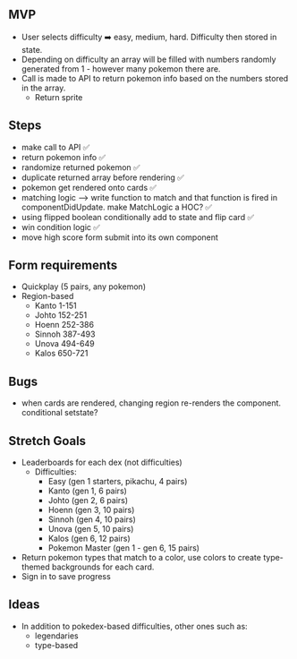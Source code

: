 ## MVP

- User selects difficulty ➡️ easy, medium, hard. Difficulty then stored in state.
- Depending on difficulty an array will be filled with numbers randomly generated from 1 - however many pokemon there are.
- Call is made to API to return pokemon info based on the numbers stored in the array.
  - Return sprite

## Steps

- make call to API ✅
- return pokemon info ✅
- randomize returned pokemon ✅
- duplicate returned array before rendering ✅
- pokemon get rendered onto cards ✅
- matching logic --> write function to match and that function is fired in componentDidUpdate. make MatchLogic a HOC? ✅
- using flipped boolean conditionally add to state and flip card ✅
- win condition logic ✅
- move high score form submit into its own component


## Form requirements
- Quickplay (5 pairs, any pokemon)
- Region-based
  - Kanto 1-151
  - Johto 152-251
  - Hoenn 252-386
  - Sinnoh 387-493
  - Unova 494-649
  - Kalos 650-721

## Bugs
- when cards are rendered, changing region re-renders the component. conditional setstate?

## Stretch Goals
<!-- - Let user select pokedex to narrow selections (value of i in for-loop changes) -->
- Leaderboards for each dex (not difficulties)
  - Difficulties:
    - Easy (gen 1 starters, pikachu, 4 pairs)
    - Kanto (gen 1, 6 pairs)
    - Johto (gen 2, 6 pairs)
    - Hoenn (gen 3, 10 pairs)
    - Sinnoh (gen 4, 10 pairs)
    - Unova (gen 5, 10 pairs)
    - Kalos (gen 6, 12 pairs)
    - Pokemon Master (gen 1 - gen 6, 15 pairs)
- Return pokemon types that match to a color, use colors to create type-themed backgrounds for each card.
- Sign in to save progress

## Ideas

- In addition to pokedex-based difficulties, other ones such as:
  - legendaries
  - type-based